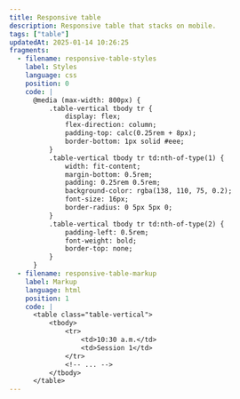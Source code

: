 ```yaml
---
title: Responsive table
description: Responsive table that stacks on mobile.
tags: ["table"]
updatedAt: 2025-01-14 10:26:25
fragments:
  - filename: responsive-table-styles
    label: Styles
    language: css
    position: 0
    code: |
      @media (max-width: 800px) {
          .table-vertical tbody tr {
              display: flex;
              flex-direction: column;
              padding-top: calc(0.25rem + 8px);
              border-bottom: 1px solid #eee;
          }
          .table-vertical tbody tr td:nth-of-type(1) {
              width: fit-content;
              margin-bottom: 0.5rem;
              padding: 0.25rem 0.5rem;
              background-color: rgba(138, 110, 75, 0.2);
              font-size: 16px;
              border-radius: 0 5px 5px 0;
          }
          .table-vertical tbody tr td:nth-of-type(2) {
              padding-left: 0.5rem;
              font-weight: bold;
              border-top: none;
          }
      }
  - filename: responsive-table-markup
    label: Markup
    language: html
    position: 1
    code: |
      <table class="table-vertical">
          <tbody>
              <tr>
                  <td>10:30 a.m.</td>
                  <td>Session 1</td>
              </tr>
              <!-- ... -->
          </tbody>
      </table>
---
```

